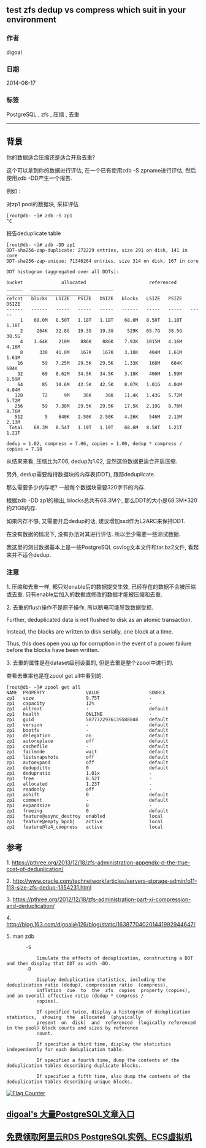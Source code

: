 ## test zfs dedup vs compress which suit in your environment    
                        
### 作者                        
digoal                        
                        
### 日期                        
2014-06-17                       
                        
### 标签                        
PostgreSQL , zfs , 压缩 , 去重    
                        
----                        
                        
## 背景         
你的数据适合压缩还是适合开启去重?  
  
这个可以拿到你的数据进行评估, 在一个已有使用zdb -S zpname进行评估, 然后使用zdb -DD产生一个报告.  
  
例如 :   
  
对zp1 pool的数据块, 采样评估  
  
```  
[root@db- ~]# zdb -S zp1  
^C  
```  
  
报告deduplicate table  
  
```  
[root@db- ~]# zdb -DD zp1  
DDT-sha256-zap-duplicate: 272229 entries, size 291 on disk, 141 in core  
DDT-sha256-zap-unique: 71346264 entries, size 314 on disk, 167 in core  
  
DDT histogram (aggregated over all DDTs):  
  
bucket              allocated                       referenced            
______   ______________________________   ______________________________  
refcnt   blocks   LSIZE   PSIZE   DSIZE   blocks   LSIZE   PSIZE   DSIZE  
------   ------   -----   -----   -----   ------   -----   -----   -----  
     1    68.0M   8.50T   1.18T   1.18T    68.0M   8.50T   1.18T   1.18T  
     2     264K   32.8G   19.3G   19.3G     529K   65.7G   38.5G   38.5G  
     4    1.64K    210M    886K    886K    7.93K   1015M   4.16M   4.16M  
     8      330   41.0M    167K    167K    3.18K    404M   1.61M   1.61M  
    16       59   7.25M   29.5K   29.5K    1.33K    168M    684K    684K  
    32       69   8.62M   34.5K   34.5K    3.18K    406M   1.59M   1.59M  
    64       85   10.6M   42.5K   42.5K    8.07K   1.01G   4.04M   4.04M  
   128       72      9M     36K     36K    11.4K   1.43G   5.72M   5.72M  
   256       59   7.38M   29.5K   29.5K    17.5K   2.19G   8.76M   8.76M  
   512        5    640K   2.50K   2.50K    4.26K    546M   2.13M   2.13M  
 Total    68.3M   8.54T   1.19T   1.19T    68.6M   8.58T   1.21T   1.21T  
  
dedup = 1.02, compress = 7.06, copies = 1.00, dedup * compress / copies = 7.18  
```  
  
从结果来看, 压缩比为7.06, dedup为1.02, 显然这份数据更适合开启压缩.  
  
另外, dedup需要维持数据块的内存表(DDT), 跟踪deduplicate.  
  
那么需要多少内存呢? 一般每个数据块需要320字节的内存.  
  
根据zdb -DD zp1的输出, blocks总共有68.3M个, 那么DDT的大小是68.3M*320约21GB内存.  
  
如果内存不够, 又需要开启dedup的话, 建议增加ssd作为L2ARC来保持DDT.  
  
在没有数据的情况下, 没有办法对其进行评估. 所以至少需要一些测试数据.  
  
我这里的测试数据基本上是一些PostgreSQL csvlog文本文件和tar.bz2文件, 看起来并不适合dedup.  
  
### 注意  
1\. 压缩和去重一样, 都只对enable后的数据提交生效, 已经存在的数据不会被压缩或去重. 只有enable后加入的数据或修改的数据才能被压缩和去重.   
  
2\. 去重的flush操作不是原子操作, 所以断电可能导致数据受损.  
  
  
Further, deduplicated data is not flushed to disk as an atomic transaction.   
  
Instead, the blocks are written to disk serially, one block at a time.   
  
Thus, this does open you up for corruption in the event of a power failure before the blocks have been written.  
  
3\. 去重的属性是在dataset级别设置的, 但是去重是整个zpool中进行的.  
  
查看去重率也是在zpool get all中看到的.  
  
```  
[root@db- ~]# zpool get all  
NAME  PROPERTY               VALUE                  SOURCE  
zp1   size                   9.75T                  -  
zp1   capacity               12%                    -  
zp1   altroot                -                      default  
zp1   health                 ONLINE                 -  
zp1   guid                   5877722976139588848    default  
zp1   version                -                      default  
zp1   bootfs                 -                      default  
zp1   delegation             on                     default  
zp1   autoreplace            off                    default  
zp1   cachefile              -                      default  
zp1   failmode               wait                   default  
zp1   listsnapshots          off                    default  
zp1   autoexpand             off                    default  
zp1   dedupditto             0                      default  
zp1   dedupratio             1.01x                  -  
zp1   free                   8.52T                  -  
zp1   allocated              1.23T                  -  
zp1   readonly               off                    -  
zp1   ashift                 0                      default  
zp1   comment                -                      default  
zp1   expandsize             0                      -  
zp1   freeing                0                      default  
zp1   feature@async_destroy  enabled                local  
zp1   feature@empty_bpobj    active                 local  
zp1   feature@lz4_compress   active                 local  
```  
  
## 参考  
1\. https://pthree.org/2013/12/18/zfs-administration-appendix-d-the-true-cost-of-deduplication/  
  
2\. http://www.oracle.com/technetwork/articles/servers-storage-admin/o11-113-size-zfs-dedup-1354231.html  
  
3\. https://pthree.org/2012/12/18/zfs-administration-part-xi-compression-and-deduplication/  
  
4\. http://blog.163.com/digoal@126/blog/static/163877040201441992944647/  
  
5\. man zdb  
  
```  
       -S  
  
           Simulate the effects of deduplication, constructing a DDT and then display that DDT as with -DD.  
       -D  
  
           Display deduplication statistics, including the deduplication ratio (dedup), compression ratio  (compress),  
           inflation  due  to  the  zfs  copies  property (copies), and an overall effective ratio (dedup * compress /  
           copies).  
  
           If specified twice, display a histogram of deduplication  statistics,  showing  the  allocated  (physically  
           present  on  disk)  and  referenced  (logically referenced in the pool) block counts and sizes by reference  
           count.  
  
           If specified a third time, display the statistics independently for each deduplication table.  
  
           If specified a fourth time, dump the contents of the deduplication tables describing duplicate blocks.  
  
           If specified a fifth time, also dump the contents of the deduplication tables describing unique blocks.  
```  
  
  
<a rel="nofollow" href="http://info.flagcounter.com/h9V1"  ><img src="http://s03.flagcounter.com/count/h9V1/bg_FFFFFF/txt_000000/border_CCCCCC/columns_2/maxflags_12/viewers_0/labels_0/pageviews_0/flags_0/"  alt="Flag Counter"  border="0"  ></a>  
  
  
  
  
  
  
## [digoal's 大量PostgreSQL文章入口](https://github.com/digoal/blog/blob/master/README.md "22709685feb7cab07d30f30387f0a9ae")
  
  
## [免费领取阿里云RDS PostgreSQL实例、ECS虚拟机](https://free.aliyun.com/ "57258f76c37864c6e6d23383d05714ea")
  
